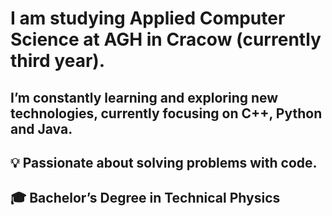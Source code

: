 # I am studying Applied Computer Science at AGH in Cracow (currently third year).

## I’m constantly learning and exploring new technologies, currently focusing on C++, Python and Java. 
## 💡 Passionate about solving problems with code.
## 🎓 Bachelor’s Degree in Technical Physics
